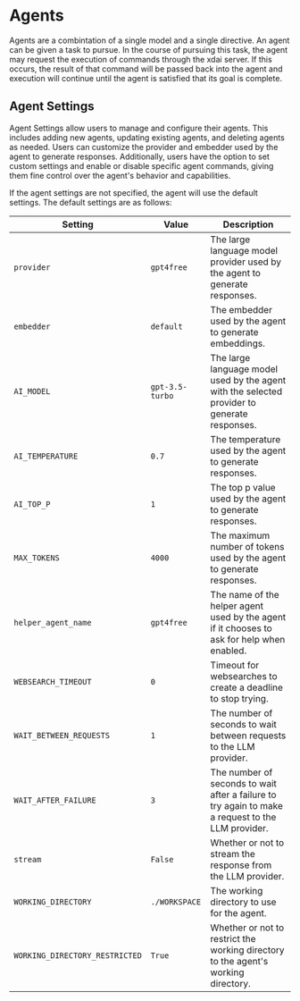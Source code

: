 # Agents

Agents are a combintation of a single model and a single directive. An agent can be given a task to pursue. In the course of pursuing this task, the agent may request the execution of commands through the xdai server. If this occurs, the result of that command will be passed back into the agent and execution will continue until the agent is satisfied that its goal is complete.

## Agent Settings

Agent Settings allow users to manage and configure their agents. This includes adding new agents, updating existing agents, and deleting agents as needed. Users can customize the provider and embedder used by the agent to generate responses. Additionally, users have the option to set custom settings and enable or disable specific agent commands, giving them fine control over the agent's behavior and capabilities.

If the agent settings are not specified, the agent will use the default settings. The default settings are as follows:

| Setting | Value | Description |
| --- | --- | --- |
| `provider` | `gpt4free` | The large language model provider used by the agent to generate responses. |
| `embedder` | `default` | The embedder used by the agent to generate embeddings. |
| `AI_MODEL` | `gpt-3.5-turbo` | The large language model used by the agent with the selected provider to generate responses. |
| `AI_TEMPERATURE` | `0.7` | The temperature used by the agent to generate responses. |
| `AI_TOP_P` | `1` | The top p value used by the agent to generate responses. |
| `MAX_TOKENS` | `4000` | The maximum number of tokens used by the agent to generate responses. |
| `helper_agent_name` | `gpt4free` | The name of the helper agent used by the agent if it chooses to ask for help when enabled. |
| `WEBSEARCH_TIMEOUT` | `0` | Timeout for websearches to create a deadline to stop trying. |
| `WAIT_BETWEEN_REQUESTS` | `1` | The number of seconds to wait between requests to the LLM provider. |
| `WAIT_AFTER_FAILURE` | `3` | The number of seconds to wait after a failure to try again to make a request to the LLM provider. |
| `stream` | `False` | Whether or not to stream the response from the LLM provider. |
| `WORKING_DIRECTORY` | `./WORKSPACE` | The working directory to use for the agent. |
| `WORKING_DIRECTORY_RESTRICTED` | `True` | Whether or not to restrict the working directory to the agent's working directory. |

